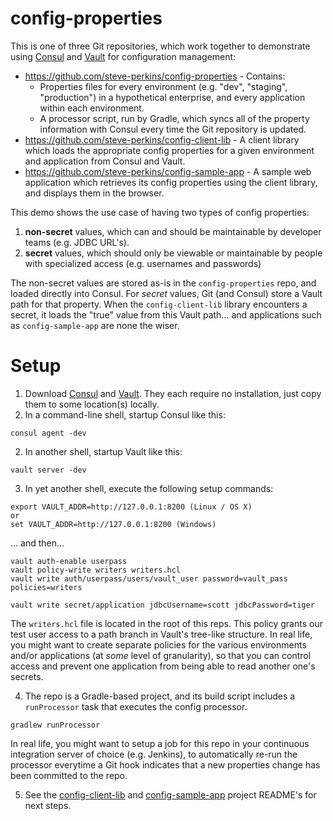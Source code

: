 config-properties
=================
This is one of three Git repositories, which work together to demonstrate using [Consul](https://www.consul.io) and 
[Vault](https://www.vaultproject.io) for configuration management:

* https://github.com/steve-perkins/config-properties - Contains:
  * Properties files for every environment (e.g. "dev", "staging", "production") in a hypothetical enterprise, and 
    every application within each environment.
  * A processor script, run by Gradle, which syncs all of the property information with Consul every time the Git 
    repository is updated.
* https://github.com/steve-perkins/config-client-lib - A client library which loads the appropriate config properties 
  for a given environment and application from Consul and Vault.
* https://github.com/steve-perkins/config-sample-app - A sample web application which retrieves its config properties 
  using the client library, and displays them in the browser.
  
This demo shows the use case of having two types of config properties:

1. **non-secret** values, which can and should be maintainable by developer teams (e.g. JDBC URL's).
2. **secret** values, which should only be viewable or maintainable by people with specialized access (e.g. 
   usernames and passwords)
   
The non-secret values are stored as-is in the `config-properties` repo, and loaded directly into Consul.  For *secret* 
values, Git (and Consul) store a Vault path for that property.  When the `config-client-lib` library encounters a 
secret, it loads the "true" value from this Vault path... and applications such as `config-sample-app` are none the 
wiser.

Setup
=====
1. Download [Consul](https://www.consul.io/downloads.html) and [Vault](https://www.vaultproject.io/downloads.html).  They 
   each require no installation, just copy them to some location(s) locally.
2. In a command-line shell, startup Consul like this:

```
consul agent -dev
```

2. In another shell, startup Vault like this:  

```
vault server -dev
```

3. In yet another shell, execute the following setup commands:

```
export VAULT_ADDR=http://127.0.0.1:8200 (Linux / OS X)
or
set VAULT_ADDR=http://127.0.0.1:8200 (Windows)
```
... and then...
```
vault auth-enable userpass
vault policy-write writers writers.hcl
vault write auth/userpass/users/vault_user password=vault_pass policies=writers

vault write secret/application jdbcUsername=scott jdbcPassword=tiger
```
The `writers.hcl` file is located in the root of this reps.  This policy grants our test user access to a path branch 
in Vault's tree-like structure.  In real life, you might want to create separate policies for the various environments 
and/or applications (at *some* level of granularity), so that you can control access and prevent one application from 
being able to read another one's secrets.

4. The repo is a Gradle-based project, and its build script includes a `runProcessor` task that executes the config 
   processor.

```
gradlew runProcessor
```

In real life, you might want to setup a job for this repo in your continuous integration server of choice (e.g. 
Jenkins), to automatically re-run the processor everytime a Git hook indicates that a new properties change has been 
committed to the repo.

5. See the [config-client-lib](https://github.com/steve-perkins/config-client-lib) 
   and [config-sample-app](https://github.com/steve-perkins/config-sample-app) project README's for next steps.


